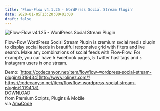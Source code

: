 ```yaml
---
title: 'Flow-Flow v4.1.25 - WordPress Social Stream Plugin'
date: 2020-01-05T13:20:00+01:00
draft: false
---
```


![Flow-Flow v4.1.25 - WordPress Social Stream Plugin](http://www.codelist.cc/uploads/posts/2018-08/1535173480_flow-flow.png "Flow-Flow v4.1.25 - WordPress Social Stream Plugin")  
  
Flow-Flow WordPress Social Stream Plugin is premium social media plugin to display social feeds in beautiful responsive grid with filters and live search. Make any combinations of social feeds with Flow-Flow. For example, you can have 5 Facebook pages, 5 Twitter hashtags and 5 Instagram users in one stream.  
  
Demo: [https://codecanyon.net/item/flowflow-wordpress-social-stream-plugin/9319434](http://www.lolinez.com/?https://codecanyon.net/item/flowflow-wordpress-social-stream-plugin/9319434)  
DOWNLOAD  
from Premium Scripts, Plugins & Mobile  
via [AmaCode](https://amazcode.ooo)